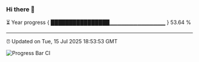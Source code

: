 ### Hi there 👋

⏳ Year progress { ████████████████▁▁▁▁▁▁▁▁▁▁▁▁▁▁ } 53.64 %

---

⏰ Updated on Tue, 15 Jul 2025 18:53:53 GMT

![Progress Bar CI](https://github.com/IshwaranRudhara/GIT-ACTION/workflows/Progress%20Bar%20CI/badge.svg)
